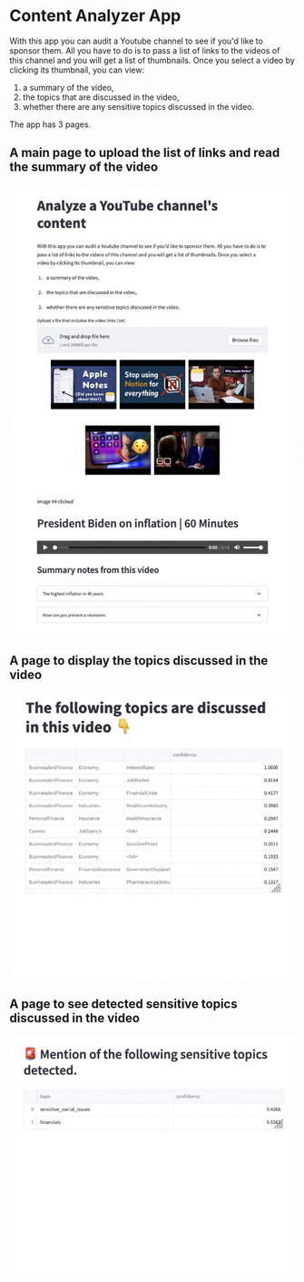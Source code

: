 # Content Analyzer App

With this app you can audit a Youtube channel to see if you'd like to sponsor them. All you have to do is to pass a list of links to the videos of this channel and you will get a list of thumbnails. Once you select a video by clicking its thumbnail, you can view:
1. a summary of the video,
2. the topics that are discussed in the video,
3. whether there are any sensitive topics discussed in the video.

The app has 3 pages.

## A main page to upload the list of links and read the summary of the video
![](images/main_page.png)

## A page to display the topics discussed in the video
![](images/topics_page.png)

## A page to see detected sensitive topics discussed in the video
![](images/moderation_page.png)
